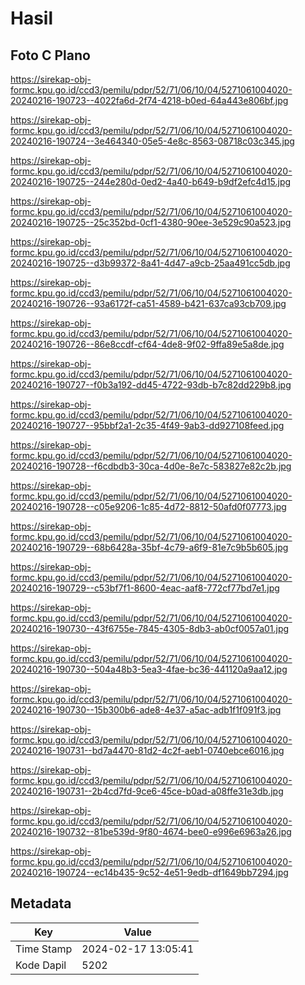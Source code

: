 # Hasil

## Foto C Plano

https://sirekap-obj-formc.kpu.go.id/ccd3/pemilu/pdpr/52/71/06/10/04/5271061004020-20240216-190723--4022fa6d-2f74-4218-b0ed-64a443e806bf.jpg

https://sirekap-obj-formc.kpu.go.id/ccd3/pemilu/pdpr/52/71/06/10/04/5271061004020-20240216-190724--3e464340-05e5-4e8c-8563-08718c03c345.jpg

https://sirekap-obj-formc.kpu.go.id/ccd3/pemilu/pdpr/52/71/06/10/04/5271061004020-20240216-190725--244e280d-0ed2-4a40-b649-b9df2efc4d15.jpg

https://sirekap-obj-formc.kpu.go.id/ccd3/pemilu/pdpr/52/71/06/10/04/5271061004020-20240216-190725--25c352bd-0cf1-4380-90ee-3e529c90a523.jpg

https://sirekap-obj-formc.kpu.go.id/ccd3/pemilu/pdpr/52/71/06/10/04/5271061004020-20240216-190725--d3b99372-8a41-4d47-a9cb-25aa491cc5db.jpg

https://sirekap-obj-formc.kpu.go.id/ccd3/pemilu/pdpr/52/71/06/10/04/5271061004020-20240216-190726--93a6172f-ca51-4589-b421-637ca93cb709.jpg

https://sirekap-obj-formc.kpu.go.id/ccd3/pemilu/pdpr/52/71/06/10/04/5271061004020-20240216-190726--86e8ccdf-cf64-4de8-9f02-9ffa89e5a8de.jpg

https://sirekap-obj-formc.kpu.go.id/ccd3/pemilu/pdpr/52/71/06/10/04/5271061004020-20240216-190727--f0b3a192-dd45-4722-93db-b7c82dd229b8.jpg

https://sirekap-obj-formc.kpu.go.id/ccd3/pemilu/pdpr/52/71/06/10/04/5271061004020-20240216-190727--95bbf2a1-2c35-4f49-9ab3-dd927108feed.jpg

https://sirekap-obj-formc.kpu.go.id/ccd3/pemilu/pdpr/52/71/06/10/04/5271061004020-20240216-190728--f6cdbdb3-30ca-4d0e-8e7c-583827e82c2b.jpg

https://sirekap-obj-formc.kpu.go.id/ccd3/pemilu/pdpr/52/71/06/10/04/5271061004020-20240216-190728--c05e9206-1c85-4d72-8812-50afd0f07773.jpg

https://sirekap-obj-formc.kpu.go.id/ccd3/pemilu/pdpr/52/71/06/10/04/5271061004020-20240216-190729--68b6428a-35bf-4c79-a6f9-81e7c9b5b605.jpg

https://sirekap-obj-formc.kpu.go.id/ccd3/pemilu/pdpr/52/71/06/10/04/5271061004020-20240216-190729--c53bf7f1-8600-4eac-aaf8-772cf77bd7e1.jpg

https://sirekap-obj-formc.kpu.go.id/ccd3/pemilu/pdpr/52/71/06/10/04/5271061004020-20240216-190730--43f6755e-7845-4305-8db3-ab0cf0057a01.jpg

https://sirekap-obj-formc.kpu.go.id/ccd3/pemilu/pdpr/52/71/06/10/04/5271061004020-20240216-190730--504a48b3-5ea3-4fae-bc36-441120a9aa12.jpg

https://sirekap-obj-formc.kpu.go.id/ccd3/pemilu/pdpr/52/71/06/10/04/5271061004020-20240216-190730--15b300b6-ade8-4e37-a5ac-adb1f1f091f3.jpg

https://sirekap-obj-formc.kpu.go.id/ccd3/pemilu/pdpr/52/71/06/10/04/5271061004020-20240216-190731--bd7a4470-81d2-4c2f-aeb1-0740ebce6016.jpg

https://sirekap-obj-formc.kpu.go.id/ccd3/pemilu/pdpr/52/71/06/10/04/5271061004020-20240216-190731--2b4cd7fd-9ce6-45ce-b0ad-a08ffe31e3db.jpg

https://sirekap-obj-formc.kpu.go.id/ccd3/pemilu/pdpr/52/71/06/10/04/5271061004020-20240216-190732--81be539d-9f80-4674-bee0-e996e6963a26.jpg

https://sirekap-obj-formc.kpu.go.id/ccd3/pemilu/pdpr/52/71/06/10/04/5271061004020-20240216-190724--ec14b435-9c52-4e51-9edb-df1649bb7294.jpg


## Metadata

| Key        | Value               |
| ---------- | ------------------- |
| Time Stamp | 2024-02-17 13:05:41 |
| Kode Dapil | 5202                |



